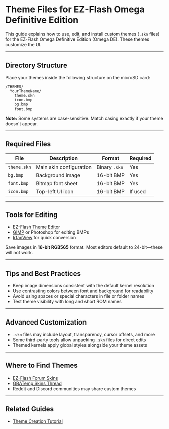 # Theme Files for EZ-Flash Omega Definitive Edition

This guide explains how to use, edit, and install custom themes (`.skn` files) for the EZ-Flash Omega Definitive Edition (Omega DE). These themes customize the UI.

---

## Directory Structure

Place your themes inside the following structure on the microSD card:

```
/THEMES/
  YourThemeName/
    theme.skn
    icon.bmp
    bg.bmp
    font.bmp
```

**Note:** Some systems are case-sensitive. Match casing exactly if your theme doesn't appear.

---

## Required Files

| File        | Description                  | Format        | Required |
|-------------|------------------------------|----------------|----------|
| `theme.skn` | Main skin configuration      | Binary `.skn`  | Yes      |
| `bg.bmp`    | Background image             | 16-bit BMP     | Yes      |
| `font.bmp`  | Bitmap font sheet            | 16-bit BMP     | Yes      |
| `icon.bmp`  | Top-left UI icon             | 16-bit BMP     | If used  |

---

## Tools for Editing

- [EZ-Flash Theme Editor](https://www.ezflash.cn/themeEditor/)
- [GIMP](https://www.gimp.org/) or Photoshop for editing BMPs
- [IrfanView](https://www.irfanview.com/) for quick conversion

Save images in **16-bit RGB565** format. Most editors default to 24-bit—these will not work.

---

## Tips and Best Practices

- Keep image dimensions consistent with the default kernel resolution
- Use contrasting colors between font and background for readability
- Avoid using spaces or special characters in file or folder names
- Test theme visibility with long and short ROM names

---

## Advanced Customization

- `.skn` files may include layout, transparency, cursor offsets, and more
- Some third-party tools allow unpacking `.skn` files for direct edits
- Themed kernels apply global styles alongside your theme assets

---

## Where to Find Themes

- [EZ-Flash Forum Skins](https://bbs.ezflash.cn/forum-52-1.html)
- [GBATemp Skins Thread](https://gbatemp.net/threads/ez-flash-omega-definitive-edition-skin-thread.574149/)
- Reddit and Discord communities may share custom themes

---

## Related Guides

- [Theme Creation Tutorial](https://github.com/ChimeraGaming/EZ-Flash_Guide/blob/main/Tutorials/Creating_Themes.md)
